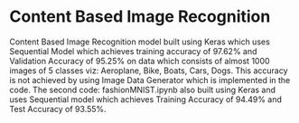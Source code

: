 # Content Based Image Recognition
Content Based Image Recognition model built using Keras which uses Sequential Model which achieves training accuracy of 97.62% and Validation Accuracy of 95.25% on data which consists of almost 1000 images of 5 classes viz: Aeroplane, Bike, Boats, Cars, Dogs. This accuracy is not achieved by using Image Data Generator which is implemented in the code.
The second code: fashionMNIST.ipynb also built using Keras and uses Sequential model which achieves Training Accuracy of 94.49% and Test Accuracy of 93.55%.
